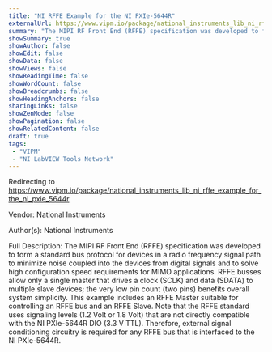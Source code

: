 ```yaml
---
title: "NI RFFE Example for the NI PXIe-5644R"
externalUrl: https://www.vipm.io/package/national_instruments_lib_ni_rffe_example_for_the_ni_pxie_5644r
summary: "The MIPI RF Front End (RFFE) specification was developed to form a standard bus protocol for devices in a radio frequency signal path to minimize noise coupled into the devices from digital signals and to solve high configuration speed requirements for MIMO applications."
showSummary: true
showAuthor: false
showEdit: false
showData: false
showViews: false
showReadingTime: false
showWordCount: false
showBreadcrumbs: false
showHeadingAnchors: false
sharingLinks: false
showZenMode: false
showPagination: false
showRelatedContent: false
draft: true
tags:
 - "VIPM"
 - "NI LabVIEW Tools Network"
---
```


Redirecting to https://www.vipm.io/package/national_instruments_lib_ni_rffe_example_for_the_ni_pxie_5644r

Vendor: National Instruments

Author(s): National Instruments
 
Full Description:
The MIPI RF Front End (RFFE) specification was developed to form a standard bus protocol for devices in a radio frequency signal path to minimize noise coupled into the devices from digital signals and to solve high configuration speed requirements for MIMO applications. RFFE busses allow only a single master that drives a clock (SCLK) and data (SDATA) to multiple slave devices; the very low pin count (two pins) benefits overall system simplicity. This example includes an RFFE Master suitable for controlling an RFFE bus and an RFFE Slave. Note that the RFFE standard uses signaling levels (1.2 Volt or 1.8 Volt) that are not directly compatible with the NI PXIe-5644R DIO (3.3 V TTL). Therefore, external signal conditioning circuitry is required for any RFFE bus that is interfaced to the NI PXIe-5644R.